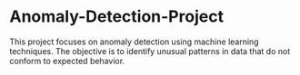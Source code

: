 # Anomaly-Detection-Project
This project focuses on anomaly detection using machine learning techniques. The objective is to identify unusual patterns in data that do not conform to expected behavior.
